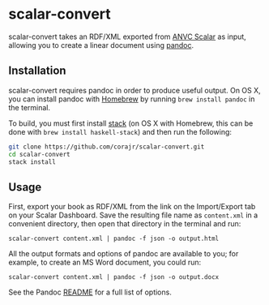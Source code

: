 # scalar-convert

scalar-convert takes an RDF/XML exported from
[ANVC Scalar](https://github.com/anvc/scalar) as input, allowing you to create a
linear document using [pandoc](http://pandoc.org/).

## Installation

scalar-convert requires pandoc in order to produce useful output. On OS X, you
can install pandoc with [Homebrew](http://brew.sh/) by running `brew install
pandoc` in the terminal.

To build, you must first install
[stack](https://github.com/commercialhaskell/stack/blob/master/doc/install_and_upgrade.md)
(on OS X with Homebrew, this can be done with `brew install haskell-stack`) and
then run the following:

```sh
git clone https://github.com/corajr/scalar-convert.git
cd scalar-convert
stack install
```

## Usage

First, export your book as RDF/XML from the link on the Import/Export tab on
your Scalar Dashboard. Save the resulting file name as `content.xml` in a
convenient directory, then open that directory in the terminal and run:

`scalar-convert content.xml | pandoc -f json -o output.html`

All the output formats and options of pandoc are available to you; for example,
to create an MS Word document, you could run:

`scalar-convert content.xml | pandoc -f json -o output.docx`

See the Pandoc [README](http://pandoc.org/README.html) for a full list of
options.
